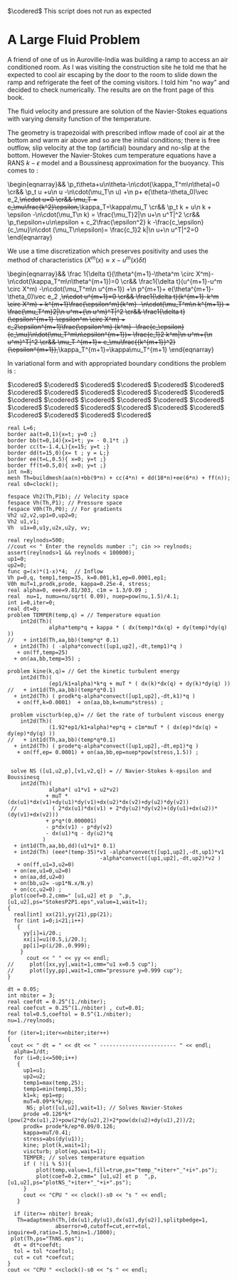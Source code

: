 $\codered$
This script does not run as expected

# A Large Fluid Problem

A friend of one of us in Auroville-India was building a ramp to access an air conditioned room. As I was visiting the construction site he told me that he expected to cool air escaping by the door to the room to slide down the ramp and refrigerate the feet of the coming visitors.  I told him "no way" and decided to check numerically.  The results are on the front page of this book.

The fluid velocity and pressure are solution of the Navier-Stokes equations with varying density function of the temperature.

The geometry is trapezoidal with prescribed inflow made of cool air at the bottom and warm air above and so are the initial conditions; there is free outflow, slip velocity at the top (artificial) boundary and no-slip at the bottom.  However the Navier-Stokes cum temperature equations have a RANS $k-\epsilon$ model and a Boussinesq approximation for the buoyancy. This comes to :

\begin{eqnarray}&&
\p_t\theta+u\n\theta-\n\cdot(\kappa_T^m\n\theta)=0
\cr&&
\p_t u +u\n u -\n\cdot(\mu_T\n u) +\n p+ e(\theta-\theta_0)\vec e_2,~~\n\cdot u=0
\cr&&
\mu_T = c_\mu\frac{k^2}\epsilon,~~\kappa_T=\kappa\mu_T
\cr&&
\p_t k + u\n k + \epsilon  -\n\cdot(\mu_T\n k)  = \frac{\mu_T}2|\n u+\n u^T|^2
\cr&&
\p_t\epsilon+u\n\epsilon + c_2\frac{\epsilon^2} k -\frac{c_\epsilon}{c_\mu}\n\cdot (\mu_T\n\epsilon)= \frac{c_1}2  k|\n u+\n u^T|^2=0
\end{eqnarray}

We use a time discretization which preserves positivity and uses the method of characteristics ($X^m(x)\approx  x-u^m(x)\delta t$)

\begin{eqnarray}&&
\frac 1{\delta t}(\theta^{m+1}-\theta^m \circ X^m)-\n\cdot(\kappa_T^m\n\theta^{m+1})=0
\cr&&
\frac1{\delta t}(u^{m+1}-u^m \circ X^m) -\n\cdot(\mu_T^m\n u^{m+1}) +\n p^{m+1}+ e(\theta^{m+1}-\theta_0)\vec e_2
,~~\n\cdot u^{m+1}=0
\cr&&
\frac1{\delta t}(k^{m+1}-k^m \circ X^m) + k^{m+1}\frac{\epsilon^m}{k^m}  -\n\cdot(\mu_T^m\n k^{m+1})  = \frac{\mu_T^m}2|\n u^m+{\n u^m}^T|^2
\cr&&
\frac1{\delta t}(\epsilon^{m+1}-\epsilon^m \circ X^m) + c_2\epsilon^{m+1}\frac{\epsilon^m} {k^m} -\frac{c_\epsilon}{c_\mu}\n\dot(\mu_T^m\n\epsilon^{m+1})= \frac{c_1}2  k^m|\n u^m+{\n u^m}^T|^2
\cr&&
\mu_T ^{m+1}= c_\mu\frac{{k^{m+1}}^2}{\epsilon^{m+1}},~~\kappa_T^{m+1}=\kappa\mu_T^{m+1}
\end{eqnarray}

In variational form and with appropriated boundary conditions the problem is :

$\codered$ $\codered$ $\codered$ $\codered$ $\codered$ $\codered$ $\codered$ $\codered$ $\codered$ $\codered$ $\codered$ $\codered$ $\codered$ $\codered$ $\codered$ $\codered$ $\codered$ $\codered$ $\codered$ $\codered$ $\codered$ $\codered$ $\codered$ $\codered$ $\codered$ $\codered$ $\codered$ $\codered$
```freefem
real L=6;
border aa(t=0,1){x=t; y=0 ;}
border bb(t=0,14){x=1+t; y= - 0.1*t ;}
border cc(t=-1.4,L){x=15; y=t ;}
border dd(t=15,0){x= t ; y = L;}
border ee(t=L,0.5){ x=0; y=t ;}
border ff(t=0.5,0){ x=0; y=t ;}
int n=8;
mesh Th=buildmesh(aa(n)+bb(9*n) + cc(4*n) + dd(10*n)+ee(6*n) + ff(n));
real s0=clock();

fespace Vh2(Th,P1b); // Velocity space
fespace Vh(Th,P1); // Pressure space
fespace V0h(Th,P0); // For gradients
Vh2 u2,v2,up1=0,up2=0;
Vh2 u1,v1;
Vh  u1x=0,u1y,u2x,u2y, vv;

real reylnods=500;
//cout << " Enter the reynolds number :"; cin >> reylnods;
assert(reylnods>1 && reylnods < 100000);
up1=0;
up2=0;
func g=(x)*(1-x)*4;  // Inflow
Vh p=0,q, temp1,temp=35, k=0.001,k1,ep=0.0001,ep1;
V0h muT=1,prodk,prode, kappa=0.25e-4, stress;
real alpha=0, eee=9.81/303, c1m = 1.3/0.09 ;
real  nu=1, numu=nu/sqrt( 0.09), nuep=pow(nu,1.5)/4.1;
int i=0,iter=0;
real dt=0;
problem TEMPER(temp,q) = // Temperature equation
    int2d(Th)(
             alpha*temp*q + kappa * ( dx(temp)*dx(q) + dy(temp)*dy(q) ))
//   + int1d(Th,aa,bb)(temp*q* 0.1)
  + int2d(Th) ( -alpha*convect([up1,up2],-dt,temp1)*q )
   + on(ff,temp=25)
  + on(aa,bb,temp=35) ;

problem kine(k,q)= // Get the kinetic turbulent energy
    int2d(Th)(
             (ep1/k1+alpha)*k*q + muT * ( dx(k)*dx(q) + dy(k)*dy(q) ))
//   + int1d(Th,aa,bb)(temp*q*0.1)
  + int2d(Th) ( prodk*q-alpha*convect([up1,up2],-dt,k1)*q )
   + on(ff,k=0.0001)  + on(aa,bb,k=numu*stress) ;

 problem viscturb(ep,q)= // Get the rate of turbulent viscous energy
    int2d(Th)(
             (1.92*ep1/k1+alpha)*ep*q + c1m*muT * ( dx(ep)*dx(q) + dy(ep)*dy(q) ))
//   + int1d(Th,aa,bb)(temp*q*0.1)
  + int2d(Th) ( prode*q-alpha*convect([up1,up2],-dt,ep1)*q )
   + on(ff,ep= 0.0001) + on(aa,bb,ep=nuep*pow(stress,1.5)) ;


 solve NS ([u1,u2,p],[v1,v2,q]) = // Navier-Stokes k-epsilon and Boussinesq
    int2d(Th)(
             alpha*( u1*v1 + u2*v2)
            + muT * (dx(u1)*dx(v1)+dy(u1)*dy(v1)+dx(u2)*dx(v2)+dy(u2)*dy(v2))
 //           ( 2*dx(u1)*dx(v1) + 2*dy(u2)*dy(v2)+(dy(u1)+dx(u2))*(dy(v1)+dx(v2)))
            + p*q*(0.000001)
            - p*dx(v1) - p*dy(v2)
            - dx(u1)*q - dy(u2)*q
           )
  + int1d(Th,aa,bb,dd)(u1*v1* 0.1)
  + int2d(Th) (eee*(temp-35)*v1 -alpha*convect([up1,up2],-dt,up1)*v1
                             -alpha*convect([up1,up2],-dt,up2)*v2 )
   + on(ff,u1=3,u2=0)
  + on(ee,u1=0,u2=0)
  + on(aa,dd,u2=0)
  + on(bb,u2= -up1*N.x/N.y)
  + on(cc,u2=0) ;
 plot(coef=0.2,cmm=" [u1,u2] et p  ",p,[u1,u2],ps="StokesP2P1.eps",value=1,wait=1);
{
  real[int] xx(21),yy(21),pp(21);
  for (int i=0;i<21;i++)
   {
     yy[i]=i/20.;
     xx[i]=u1(0.5,i/20.);
     pp[i]=p(i/20.,0.999);
    }
      cout << " " << yy << endl;
//     plot([xx,yy],wait=1,cmm="u1 x=0.5 cup");
//     plot([yy,pp],wait=1,cmm="pressure y=0.999 cup");
}

dt = 0.05;
int nbiter = 3;
real coefdt = 0.25^(1./nbiter);
real coefcut = 0.25^(1./nbiter) , cut=0.01;
real tol=0.5,coeftol = 0.5^(1./nbiter);
nu=1./reylnods;

for (iter=1;iter<=nbiter;iter++)
{
 cout << " dt = " << dt << " ------------------------ " << endl;
  alpha=1/dt;
  for (i=0;i<=500;i++)
   {
     up1=u1;
     up2=u2;
     temp1=max(temp,25);
     temp1=min(temp1,35);
     k1=k; ep1=ep;
     muT=0.09*k*k/ep;
      NS; plot([u1,u2],wait=1); // Solves Navier-Stokes
     prode =0.126*k*(pow(2*dx(u1),2)+pow(2*dy(u2),2)+2*pow(dx(u2)+dy(u1),2))/2;
     prodk= prode*k/ep*0.09/0.126;
     kappa=muT/0.41;
     stress=abs(dy(u1));
     kine; plot(k,wait=1);
     viscturb; plot(ep,wait=1);
     TEMPER; // solves temperature equation
     if ( !(i % 5)){
         plot(temp,value=1,fill=true,ps="temp_"+iter+"_"+i+".ps");
         plot(coef=0.2,cmm=" [u1,u2] et p  ",p,[u1,u2],ps="plotNS_"+iter+"_"+i+".ps");
     }
     cout << "CPU " << clock()-s0 << "s " << endl;
   }

  if (iter>= nbiter) break;
   Th=adaptmesh(Th,[dx(u1),dy(u1),dx(u1),dy(u2)],splitpbedge=1,
               abserror=0,cutoff=cut,err=tol, inquire=0,ratio=1.5,hmin=1./1000);
 plot(Th,ps="ThNS.eps");
  dt = dt*coefdt;
  tol = tol *coeftol;
  cut = cut *coefcut;
}
cout << "CPU " <<clock()-s0 << "s " << endl;
```
